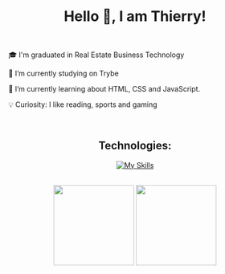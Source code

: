 <h1 align="center">Hello 👋, I am Thierry!</h1>
<br>

   🎓 I'm graduated in Real Estate Business Technology 
    
   🚀 I’m currently studying on Trybe
    
   📝 I’m currently learning about HTML, CSS and JavaScript.
    
   💡 Curiosity: I like reading, sports and gaming

<br>
<h2 align="center">Technologies:</h2>

<div align="center">

  [![My Skills](https://skillicons.dev/icons?i=html,css,js,react,nodejs,jest,git,figma,vscode,linux)](https://skillicons.dev)
  
</div> 
<br>

<div align="center">
<img height="160px" src="https://github-readme-stats.vercel.app/api?username=thierrydrmv&show_icons=true&theme=highcontrast">
<img height="160px" src="https://github-readme-stats.vercel.app/api/top-langs/?username=thierrydrmv&layout=compact&theme=highcontrast">
</div>
